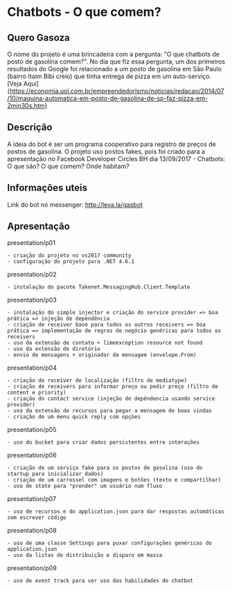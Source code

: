 # Chatbots - O que comem?
## Quero Gasoza
O nome do projeto é uma brincadeira com a pergunta: "O que chatbots de posto de gasolina comem?". No dia que fiz essa pergunta, um dos primeiros resultados do Google foi relacionado a um posto de gasolina em São Paulo (bairro Itaim Bibi creio) que tinha entrega de pizza em um auto-serviço. [Veja Aqui]{https://economia.uol.com.br/empreendedorismo/noticias/redacao/2014/07/10/maquina-automatica-em-posto-de-gasolina-de-sp-faz-pizza-em-2min30s.htm}

## Descrição
A ideia do bot é ser um programa cooperativo para registro de preços de postos de gasolina.
O projeto uso postos fakes, pois foi criado para a apresentação no Facebook Developer Circles BH dia 13/09/2017 - Chatbots: O que são? O que comem? Onde habitam?

## Informações uteis
Link do bot no messenger: http://leva.la/gasbot

## Apresentação

presentation/p01

	- criação do projeto no vs2017 community
	- configuração do projeto para .NET 4.6.1
	
presentation/p02

	- instalação do pacote Takenet.MessagingHub.Client.Template
	
presentation/p03

	- instalação do simple injector e criação do service provider => boa prática => injeção de dependência
	- criação de receiver base para todos os outros receivers => boa prática => implementação de regras de negócio genéricas para todos os receivers
	- uso da extensão de contato + limeexception resource not found
	- uso da extensão de diretório
	- envio de mensagens + originador da mensagem (envelope.From)
	
presentation/p04

	- criação de receiver de localização (filtro de mediatype)
	- criação de receivers para informar preço ou pedir preço (filtro de content e priority)
	- criação do contact service (injeção de depêndencia usando service provider)
	- uso da extensão de recursos para pegar a mensagem de boas vindas
	- criação de um menu quick reply com opções
	
presentation/p05

	- uso do bucket para criar dados persistentes entre interações

presentation/p06

	- criação de um serviço fake para os postos de gasolina (uso do startup para inicializar dados)
	- criação de um carrossel com imagens e botões (texto e compartilhar)
	- uso de state para "prender" um usuário num fluxo

presentation/p07

	- uso de recursos e do application.json para dar respostas automáticas sem escrever código

presentation/p08

	- uso de uma classe Settings para puxar configurações genéricas do application.json
	- uso da listas de distribuição e disparo em massa

presentation/p09

	- uso de event track para ver uso das habilidades do chatbot